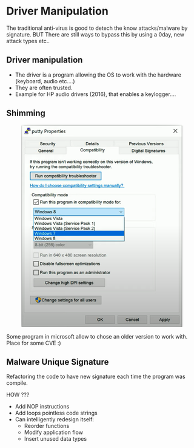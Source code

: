 # Driver Manipulation

The traditional anti-virus is good to detech the know attacks/malware by signature. BUT There are still ways to bypass this by using a 0day, new attack types etc..&#x20;



## Driver manipulation

* The driver is a program allowing the OS to work with the hardware (keyboard, audio etc....)&#x20;
* They are often trusted.&#x20;
* Example for HP audio drivers (2016), that enables a keylogger....&#x20;

## Shimming

<figure><img src="../../../.gitbook/assets/image (6).png" alt=""><figcaption></figcaption></figure>

Some program in microsoft allow to chose an older version to work with. Place for some CVE :)&#x20;

## Malware Unique Signature

Refactoring the code to have new signature each time the program was compile.&#x20;

HOW ???&#x20;

* Add NOP instructions
* Add loops pointless code strings
* Can intelligently redesign itself:&#x20;
  * Reorder functions
  * Modify application flow
  * Insert unused data types

